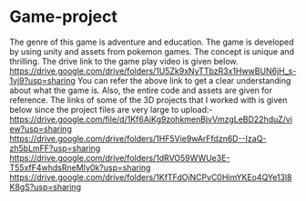 # Game-project
The genre of this game is adventure and education. 
The game is developed by using unity and assets from pokemon games. The concept is unique and thrilling.
The drive link to the game play video is given below.
https://drive.google.com/drive/folders/1U5Zk9xNyTTbzR3x1HwwBUN6jH_s-1vj9?usp=sharing
You can refer the above link to get a clear understanding about what the game is.
Also, the entire code and assets are given for reference.
The links of some of the 3D projects that I worked with is given below since the project files are very large to upload:-
https://drive.google.com/file/d/1Kf6AiKg9zohkmenBjvVmzgLeBD22hduZ/view?usp=sharing
https://drive.google.com/drive/folders/1HF5Vie9wArFfdzn6D--IzaQ-zh5bLmFF?usp=sharing
https://drive.google.com/drive/folders/1dRVO59WWUe3E-T55xfF4whdsRneMIy0k?usp=sharing
https://drive.google.com/drive/folders/1KfTFdOjNCPvC0HimYKEo4QYe13l8K8gS?usp=sharing
